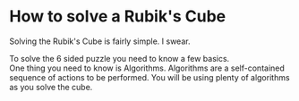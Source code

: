 <!DOCTYPE html>
<html>
<body>

<h1>


<h1>How to solve a Rubik's Cube</h1>
<p>Solving the Rubik's Cube is fairly simple. I swear.
<p>To solve the 6 sided puzzle you need to know a few basics.
<br>
One thing you need to know is Algorithms. Algorithms are a self-contained sequence of actions to be performed. You will be using plenty of algorithms as you solve the cube. 

</body>
</html>
